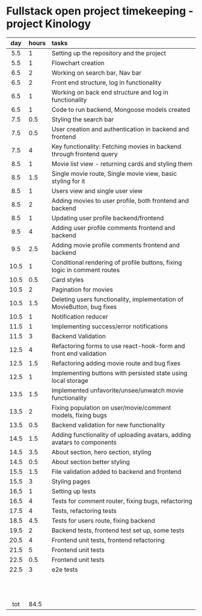 # Fullstack open project timekeeping - project Kinology

| day  | hours | tasks                                                                    |
| :--: | :---- | :----------------------------------------------------------------------- |
| 5.5  | 1     | Setting up the repository and the project                                |
| 5.5  | 1     | Flowchart creation                                                       |
| 6.5  | 2     | Working on search bar, Nav bar                                           |
| 6.5  | 2     | Front end structure, log in functionality                                |
| 6.5  | 1     | Working on back end structure and log in functionality                   |
| 6.5  | 1     | Code to run backend, Mongoose models created                             |
| 7.5  | 0.5   | Styling the search bar                                                   |
| 7.5  | 0.5   | User creation and authentication in backend and frontend                 |
| 7.5  | 4     | Key functionality: Fetching movies in backend through frontend query     |
| 8.5  | 1     | Movie list view - returning cards and styling them                       |
| 8.5  | 1.5   | Single movie route, Single movie view, basic styling for it              |
| 8.5  | 1     | Users view and single user view                                          |
| 8.5  | 2     | Adding movies to user profile, both frontend and backend                 |
| 8.5  | 1     | Updating user profile backend/frontend                                   |
| 9.5  | 4     | Adding user profile comments frontend and backend                        |
| 9.5  | 2.5   | Adding movie profile comments frontend and backend                       |
| 10.5 | 1     | Conditional rendering of profile buttons, fixing logic in comment routes |
| 10.5 | 0.5   | Card styles                                                              |
| 10.5 | 2     | Pagination for movies                                                    |
| 10.5 | 1.5   | Deleting users functionality, implementation of MovieButton, bug fixes   |
| 10.5 | 1     | Notification reducer                                                     |
| 11.5 | 1     | Implementing success/error notifications                                 |
| 11.5 | 3     | Backend Validation                                                       |
| 12.5 | 4     | Refactoring forms to use react-hook-form and front end validation        |
| 12.5 | 1.5   | Refactoring adding movie route and bug fixes                             |
| 12.5 | 1     | Implementing buttons with persisted state using local storage            |
| 13.5 | 1.5   | Implemented unfavorite/unsee/unwatch movie functionality                 |
| 13.5 | 2     | Fixing population on user/movie/comment models, fixing bugs              |
| 13.5 | 0.5   | Backend validation for new functionality                                 |
| 14.5 | 1.5   | Adding functionality of uploading avatars, adding avatars to components  |
| 14.5 | 3.5   | About section, hero section, styling                                     |
| 14.5 | 0.5   | About section better styling                                             |
| 15.5 | 1.5   | File validation added to backend and frontend                            |
| 15.5 | 3     | Styling pages                                                            |
| 16.5 | 1     | Setting up tests                                                         |
| 16.5 | 4     | Tests for comment router, fixing bugs, refactoring                       |
| 17.5 | 4     | Tests, refactoring tests                                                 |
| 18.5 | 4.5   | Tests for users route, fixing backend                                    |
| 19.5 | 2     | Backend tests, frontend test set up, some tests                          |
| 20.5 | 4     | Frontend unit tests, frontend refactoring                                |
| 21.5 | 5     | Frontend unit tests                                                      |
| 22.5 | 0.5   | Frontend unit tests                                                      |
| 22.5 | 3     | e2e tests                                                                |
|      |       |                                                                          |
|      |       |                                                                          |
|      |       |                                                                          |
|      |       |                                                                          |
|      |       |                                                                          |
|      |       |                                                                          |
|      |       |                                                                          |
|      |       |                                                                          |
|      |       |                                                                          |
|      |       |                                                                          |
|      |       |                                                                          |
| tot  | 84.5  |                                                                          |
